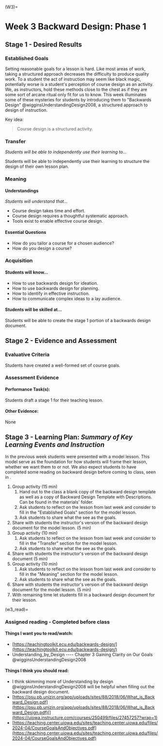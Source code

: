 <!-- prettier-ignore-start -->
(W3)=
# Week 3 Backward Design: Phase 1
<!-- prettier-ignore-end -->

## Stage 1 - Desired Results

### Established Goals

Setting reasonable goals for a lesson is hard. Like most areas of work, taking a
structured approach decreases the difficulty to produce quality work. To a
student the act of instruction may seem like black magic, potentially worse is a
student's perception of course design as an activity. We, as instructors, hold
these methods close to the chest as if they are some sort of arcane ritual only
fit for us to know. This week illuminates some of these mysteries for students
by introducing them to "Backwards Design" @wigginsUnderstandingDesign2008, a
structured approach to design of instruction.

Key idea:

> Course design is a structured activity.

### Transfer

_Students will be able to independently use their learning to…_

Students will be able to independently use their learning to structure the
design of their own lesson plan.

### Meaning

#### Understandings

_Students will understand that…_

-   Course design takes time and effort.
-   Course design requires a thoughtful systematic approach.
-   Tools exist to enable effective course design.

#### Essential Questions

-   How do you tailor a course for a chosen audience?
-   How do you design a course?

### Acquisition

#### Students will know…

-   How to use backwards design for ideation.
-   How to use backwards design for planning.
-   How to identify in effective instruction.
-   How to communicate complex ideas to a lay audience.

#### Students will be skilled at…

Students will be able to create the stage 1 portion of a backwards design
document.

## Stage 2 - Evidence and Assessment

### Evaluative Criteria

Students have created a well-formed set of course goals.

### Assessment Evidence

#### Performance Task(s):

Students draft a stage 1 for their teaching lesson.

#### Other Evidence:

None

## Stage 3 - Learning Plan: _Summary of Key Learning Events and Instruction_

In the previous week students were presented with a model lesson. This model
serve as the foundation for how students will frame their lesson, whether we
want them to or not. We also expect students to have completed some reading on
backward design before coming to class, seen in [](#w3_read).

1. Group activity (15 min)
    1. Hand out to the class a blank copy of the backward design template as
       well as a copy of Backward Design Template with Descriptions. Can be
       found in the materials' folder.
    2. Ask students to reflect on the lesson from last week and consider to fill
       in the "Established Goals" section for the model lesson.
    3. Ask students to share what the see as the goals.
2. Share with students the instructor's version of the backward design document
   for the model lesson. (5 min)
3. Group activity (10 min)
    1. Ask students to reflect on the lesson from last week and consider to fill
       in the "Transfer" section for the model lesson.
    2. Ask students to share what the see as the goals.
4. Share with students the instructor's version of the backward design document
   (5 min)
5. Group activity (10 min)
    1. Ask students to reflect on the lesson from last week and consider to fill
       in the "Meaning" section for the model lesson.
    2. Ask students to share what the see as the goals.
6. Share with students the instructor's version of the backward design document
   for the model lesson. (5 min)
7. With remaining time let students fill in a backward design document for their
   lesson.

<!-- prettier-ignore-start -->
(w3_read)=
### Assigned reading - Completed before class
<!-- prettier-ignore-end -->

#### Things I want you to read/watch:

-   [https://teachingtoolkit.ecu.edu/backwards-design/](https://teachingtoolkit.ecu.edu/backwards-design/)
-   Understanding_by_Design ---- Chapter 3 Gaining Clarity on Our Goals
    @wigginsUnderstandingDesign2008

#### Things I think you should read:

-   I think skimming more of Understanding by design
    @wigginsUnderstandingDesign2008 will be helpful when filling out the
    backward design document.
-   [https://psu.pb.unizin.org/app/uploads/sites/88/2018/06/What_is_Backward_Design.pdf](https://psu.pb.unizin.org/app/uploads/sites/88/2018/06/What_is_Backward_Design.pdf)[](https://uiowa.instructure.com/courses/250499/files/27457257?wrap=1)
-   [https://teaching.center.uiowa.edu/sites/teaching.center.uiowa.edu/files/2024-04/CourseGoalsAndObjectives.pdf](https://teaching.center.uiowa.edu/sites/teaching.center.uiowa.edu/files/2024-04/CourseGoalsAndObjectives.pdf)
